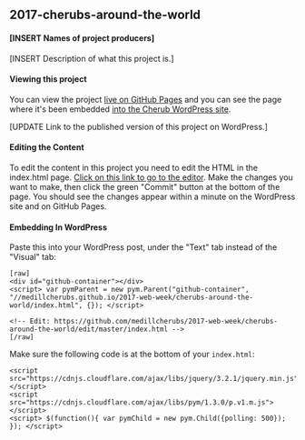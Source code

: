 ## 2017-cherubs-around-the-world
#### [INSERT Names of project producers]

[INSERT Description of what this project is.]

#### Viewing this project
You can view the project [live on GitHub Pages](https://medillcherubs.github.io/2017-web-week/cherubs-around-the-world/index.html) and you can see the page where it's been embedded [into the Cherub WordPress site]().

  [UPDATE Link to the published version of this project on WordPress.]

#### Editing the Content
To edit the content in this project you need to edit the HTML in the index.html page. [Click on this link to go to the editor](https://github.com/medillcherubs/2017-web-week/cherubs-around-the-world/edit/master/index.html). Make the changes you want to make, then click the green "Commit" button at the bottom of the page. You should see the changes appear within a minute on the WordPress site and on GitHub Pages.

#### Embedding In WordPress

Paste this into your WordPress post, under the "Text" tab instead of the "Visual" tab:

```
[raw]
<div id="github-container"></div>
<script> var pymParent = new pym.Parent("github-container", "//medillcherubs.github.io/2017-web-week/cherubs-around-the-world/index.html", {}); </script>

<!-- Edit: https://github.com/medillcherubs/2017-web-week/cherubs-around-the-world/edit/master/index.html -->
[/raw]
```

Make sure the following code is at the bottom of your `index.html`:

```
<script src="https://cdnjs.cloudflare.com/ajax/libs/jquery/3.2.1/jquery.min.js"></script>
<script src="https://cdnjs.cloudflare.com/ajax/libs/pym/1.3.0/p.v1.m.js"></script>
<script> $(function(){ var pymChild = new pym.Child({polling: 500}); }); </script>
```
